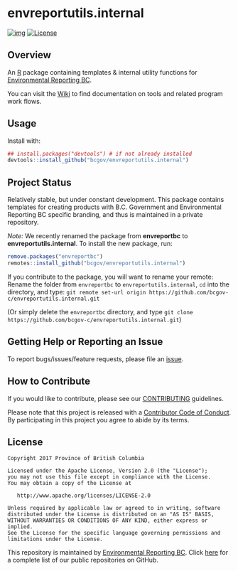 # envreportutils.internal

[![img](https://img.shields.io/badge/Lifecycle-Stable-97ca00)](https://github.com/bcgov/repomountie/blob/8b2ebdc9756819625a56f7a426c29f99b777ab1d/doc/state-badges.md)
[![License](https://img.shields.io/badge/License-Apache%202.0-blue.svg)](https://opensource.org/licenses/Apache-2.0)


## Overview

An [R](http://r-project.org) package containing templates & internal utility functions for [Environmental Reporting BC](http://www2.gov.bc.ca/gov/content?id=FF80E0B985F245CEA62808414D78C41B). 

You can visit the [Wiki](https://github.com/bcgov-c/envreportutils.internal/wiki/EnvReportBC-Team-Wiki) to find documentation on tools and related program work flows.

## Usage

Install with:

```r
## install.packages("devtools") # if not already installed
devtools::install_github("bcgov/envreportutils.internal")
```

## Project Status

Relatively stable, but under constant development. This package contains templates for creating products with B.C. Government and Environmental Reporting BC specific branding, and thus is maintained in a private repository.

*Note:* We recently renamed the package from **envreportbc** to **envreportutils.internal**. To install the new package, run: 

```r
remove.packages("envreportbc")
remotes::install_github("bcgov/envreportutils.internal")
```

If you contribute to the package, you will want to rename your remote: Rename the folder from `envreportbc` to `envreportutils.internal`, `cd` into the directory, and type: `git remote set-url origin https://github.com/bcgov-c/envreportutils.internal.git`

(Or simply delete the `envreportbc` directory, and type `git clone https://github.com/bcgov-c/envreportutils.internal.git`)

## Getting Help or Reporting an Issue

To report bugs/issues/feature requests, please file an [issue](https://github.com/bcgov-c/envreportutils.internal/issues/).

## How to Contribute

If you would like to contribute, please see our [CONTRIBUTING](CONTRIBUTING.md) guidelines.

Please note that this project is released with a [Contributor Code of Conduct](CODE_OF_CONDUCT.md). By participating in this project you agree to abide by its terms.

## License

    Copyright 2017 Province of British Columbia

    Licensed under the Apache License, Version 2.0 (the "License");
    you may not use this file except in compliance with the License.
    You may obtain a copy of the License at 

       http://www.apache.org/licenses/LICENSE-2.0

    Unless required by applicable law or agreed to in writing, software
    distributed under the License is distributed on an "AS IS" BASIS,
    WITHOUT WARRANTIES OR CONDITIONS OF ANY KIND, either express or implied.
    See the License for the specific language governing permissions and
    limitations under the License.
    

This repository is maintained by [Environmental Reporting BC](http://www2.gov.bc.ca/gov/content?id=FF80E0B985F245CEA62808414D78C41B). Click [here](https://github.com/bcgov/EnvReportBC) for a complete list of our public repositories on GitHub.
